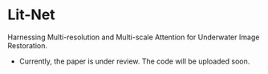 # Lit-Net
Harnessing Multi-resolution and Multi-scale Attention for Underwater Image Restoration.
- Currently, the paper is under review. The code will be uploaded soon.
